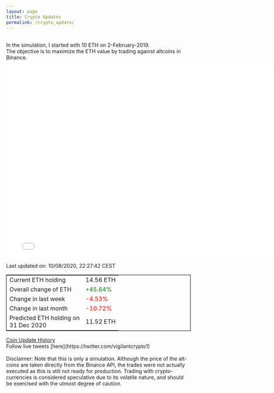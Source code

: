 ```yaml
---
layout: page
title: Crypto Updates
permalink: /crypto_update/
---
```

<!-- Global site tag (gtag.js) - Google Analytics -->
<script async src="https://www.googletagmanager.com/gtag/js?id=UA-103831149-5"></script>
<script>
  window.dataLayer = window.dataLayer || [];
  function gtag(){dataLayer.push(arguments);}
  gtag('js', new Date());

  gtag('config', 'UA-103831149-5');
</script>
<br>In the simulation, I started with 10 ETH on 2-February-2019.<br>The objective is to maximize the ETH value by trading against altcoins 
in Binance.

<iframe width="775" height="525" frameborder="0" scrolling="no" src="//plotly.com/~vikramaditya91/109.embed"></iframe>

Last updated on: 10/08/2020, 22:27:42 CEST 
<table style="border:1px solid black;margin-left:auto;margin-right:auto;">
	<tbody>
	<tr>
		<td>Current ETH holding</td>
		<td>     14.56 ETH</td>
	</tr>
	<tr>
		<td>Overall change of ETH</td>
		<td><font color="green">+45.64%</font></td>
	</tr>
	<tr>
		<td>Change in last week</td>
		<td><font color="red">-4.53%</font></td>
	</tr>
	<tr>
		<td>Change in last month</td>
		<td><font color="red">-10.72%</font></td>
	</tr>
    <tr>
		<td>Predicted ETH holding on<br>31 Dec 2020</td>
		<td>     11.52 ETH</td>
	</tr>
	</tbody>
</table>
<a href="{{ site.baseurl }}/crypto_history">Coin Update History</a>
<br>
Follow live tweets [here](https://twitter.com/vigilantcrypto1)
<br>
<br>
Disclaimer:
Note that this is only a simulation. Although the price of the alt-coins are taken directly from the Binance API, the trades were not actually executed as this is still not ready for production.
Trading with crypto-currencies is considered speculative due to its volatile nature, and should be exercised with the utmost degree of caution.